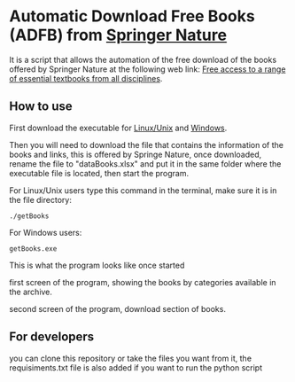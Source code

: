 # Automatic Download Free Books (ADFB) from [Springer Nature](https://www.springernature.com/)

It is a script that allows the automation of the free download of the books offered by Springer Nature at the following web link: [Free access to a range of essential textbooks from all disciplines](https://www.springernature.com/gp/librarians/news-events/all-news-articles/industry-news-initiatives/free-access-to-textbooks-for-institutions-affected-by-coronaviru/17855960).

## How to use

First download the executable for [Linux/Unix](https://google.com.ve) and [Windows](https://google.com.ve).

Then you will need to download the file that contains the information of the books and links, this is offered by Springe Nature, once downloaded, rename the file to "dataBooks.xlsx" and put it in the same folder where the executable file is located, then start the program.

For Linux/Unix users type this command in the terminal, make sure it is in the file directory:

    ./getBooks

For Windows users: 

    getBooks.exe

This is what the program looks like once started


first screen of the program, showing the books by categories available in the archive.


second screen of the program, download section of books.


## For developers

you can clone this repository or take the files you want from it, the requisiments.txt file is also added if you want to run the python script


